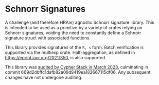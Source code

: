 # Schnorr Signatures

A challenge (and therefore HRAm) agnostic Schnorr signature library. This is
intended to be used as a primitive by a variety of crates relying on Schnorr
signatures, voiding the need to constantly define a Schnorr signature struct
with associated functions.

This library provides signatures of the `R, s` form. Batch verification is
supported via the multiexp crate. Half-aggregation, as defined in
https://eprint.iacr.org/2021/350, is also supported.

This library was
[audited by Cypher Stack in March 2023](https://github.com/serai-dex/serai/raw/74924095e1a0f266b58181b539d9e74fa35dc37a/audits/Cypher%20Stack%20crypto%20March%202023/Audit.pdf),
culminating in commit 669d2dbffc1dafb82a09d9419ea182667115df06. Any subsequent
changes have not undergone auditing.
